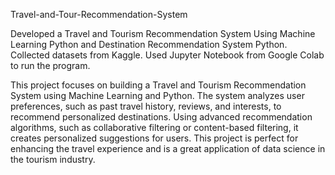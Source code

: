Travel-and-Tour-Recommendation-System

Developed a Travel and Tourism Recommendation System Using Machine Learning Python and Destination Recommendation System Python. Collected datasets from Kaggle. Used Jupyter Notebook from Google Colab to run the program.

This project focuses on building a Travel and Tourism Recommendation System using Machine Learning and Python. The system analyzes user preferences, such as past travel history, reviews, and interests, to recommend personalized destinations. Using advanced recommendation algorithms, such as collaborative filtering or content-based filtering, it creates personalized suggestions for users. This project is perfect for enhancing the travel experience and is a great application of data science in the tourism industry.
